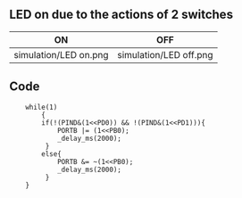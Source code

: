 ## LED on due to the actions of 2 switches

|ON|OFF|
|:--:|:--:|
|simulation/LED on.png|simulation/LED off.png|

## Code 
```
	while(1)
    	{
        if(!(PIND&(1<<PD0)) && !(PIND&(1<<PD1))){
            PORTB |= (1<<PB0);
            _delay_ms(2000);
         }
        else{
            PORTB &= ~(1<<PB0);
            _delay_ms(2000);
         }
   	}

```
